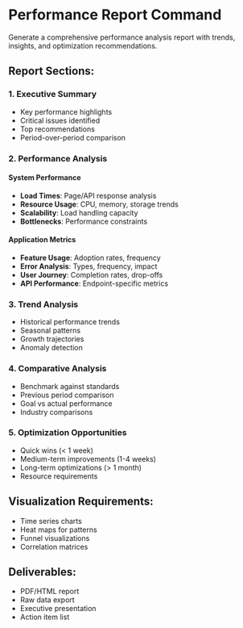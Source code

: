 # Performance Report Command

Generate a comprehensive performance analysis report with trends, insights, and optimization recommendations.

## Report Sections:

### 1. Executive Summary
- Key performance highlights
- Critical issues identified
- Top recommendations
- Period-over-period comparison

### 2. Performance Analysis

#### System Performance
- **Load Times**: Page/API response analysis
- **Resource Usage**: CPU, memory, storage trends
- **Scalability**: Load handling capacity
- **Bottlenecks**: Performance constraints

#### Application Metrics
- **Feature Usage**: Adoption rates, frequency
- **Error Analysis**: Types, frequency, impact
- **User Journey**: Completion rates, drop-offs
- **API Performance**: Endpoint-specific metrics

### 3. Trend Analysis
- Historical performance trends
- Seasonal patterns
- Growth trajectories
- Anomaly detection

### 4. Comparative Analysis
- Benchmark against standards
- Previous period comparison
- Goal vs actual performance
- Industry comparisons

### 5. Optimization Opportunities
- Quick wins (< 1 week)
- Medium-term improvements (1-4 weeks)
- Long-term optimizations (> 1 month)
- Resource requirements

## Visualization Requirements:
- Time series charts
- Heat maps for patterns
- Funnel visualizations
- Correlation matrices

## Deliverables:
- PDF/HTML report
- Raw data export
- Executive presentation
- Action item list